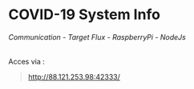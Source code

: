 # COVID-19 System Info
###### Communication - Target Flux - RaspberryPi - NodeJs

Acces via : 
>  http://88.121.253.98:42333/
